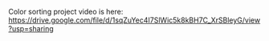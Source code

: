 Color sorting project video is here: <https://drive.google.com/file/d/1sqZuYec4I7SlWic5k8kBH7C_XrSBleyG/view?usp=sharing>